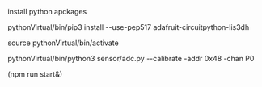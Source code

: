 install python apckages

<!-- example ADS11115 ADC -->

pythonVirtual/bin/pip3 install --use-pep517 adafruit-circuitpython-lis3dh

<!-- activate virtual python -->

source pythonVirtual/bin/activate

<!-- calibrate a sensor -->

pythonVirtual/bin/python3 sensor/adc.py --calibrate -addr 0x48 -chan P0

<!-- automatik project start on bbot up -->

<!-- run npm in background -->

(npm run start&)
